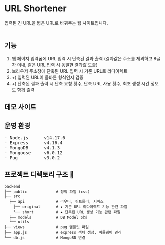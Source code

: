# URL Shortener

입력된 긴 URL을 짧은 URL로 바꿔주는 웹 사이트입니다.
<br></br>

## 기능
1. 웹 페이지 입력폼에 URL 입력 시 단축된 결과 출력 (결과값은 주소를 제외하고 8글자 이내, 같은 URL 입력 시 동일한 결과값 도출)
2. 브라우저 주소창에 단축된 URL 입력 시 기존 URL로 리다이렉트
3. +) 입력된 URL이 올바른 형식인지 검증
4. +) 단축된 결과 출력 시 단축 요청 횟수, 단축 URL 사용 횟수, 최초 생성 시간 정보도 함께 출력

## 데모 사이트

## 운영 환경
<pre>
- Node.js      v14.17.6
- Express      v4.16.4
- MongoDB      v4.1.3
- Mongoose     v6.0.12
- Pug          v3.0.2
</pre>

## 프로젝트 디렉토리 구조 :open_file_folder:
    backend
    ├── public             # 정적 파일 (css)
    ├── src                
      ├── api              # 라우터, 컨트롤러, 서비스
        ├── original       # ★ 기존 URL 리다이렉트 기능 관련 파일
        └── short          # ★ 단축된 URL 생성 기능 관련 파일 
      ├── models           # DB Model 정의
      └── utils
    ├── views              # pug 템플릿 파일
    ├── app.js             # express 객체 생성, 미들웨어 관리
    └── db.js              # MongoBD 연결
